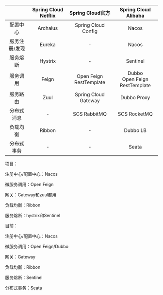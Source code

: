 |               | Spring Cloud Netflix |       Spring Cloud官方       |          Spring Cloud Alibaba           |
| :-----------: | :------------------: | :--------------------------: | :-------------------------------------: |
|   配置中心    |       Archaius       |     Spring Cloud Config      |                  Nacos                  |
| 服务注册/发现 |        Eureka        |              -               |                  Nacos                  |
|   服务熔断    |       Hystrix        |              -               |                Sentinel                 |
|   服务调用    |        Feign         | Open Feign<br />RestTemplate | Dubbo<br />Open Feign<br />RestTemplate |
|   服务路由    |         Zuul         |     Spring Cloud Gateway     |               Dubbo Proxy               |
|  分布式消息   |          -           |         SCS RabbitMQ         |              SCS RocketMQ               |
|   负载均衡    |        Ribbon        |              -               |                Dubbo LB                 |
|  分布式事务   |          -           |              -               |                  Seata                  |



项目：

注册中心/配置中心：Nacos

微服务调用：Open Feign

网关：Gateway和zuul都用

负载均衡：Ribbon

服务熔断：hystrix和Sentinel



目前：

注册中心/配置中心：Nacos

微服务调用：Open Feign/Dubbo

网关：Gateway

负载均衡：Ribbon

服务熔断：Sentinel

分布式事务：Seata





